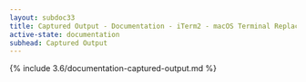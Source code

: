 ```yaml
---
layout: subdoc33
title: Captured Output - Documentation - iTerm2 - macOS Terminal Replacement
active-state: documentation
subhead: Captured Output
---
```

{% include 3.6/documentation-captured-output.md %}

